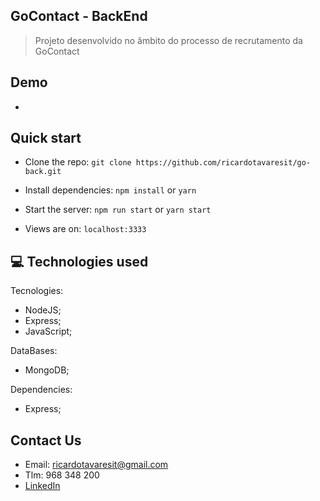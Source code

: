 ## GoContact - BackEnd

> Projeto desenvolvido no âmbito do processo de recrutamento da GoContact

## Demo

-

## Quick start

- Clone the repo: `git clone https://github.com/ricardotavaresit/go-back.git`

- Install dependencies: `npm install` or `yarn`

- Start the server: `npm run start` or `yarn start`

- Views are on: `localhost:3333`

## :computer: Technologies used

Tecnologies:

- NodeJS;
- Express;
- JavaScript;

DataBases:

- MongoDB;

Dependencies:

- Express;

## Contact Us

- Email: ricardotavaresit@gmail.com
- Tlm: 968 348 200
- [LinkedIn](https://www.linkedin.com/in/ricardotavaresit/)
